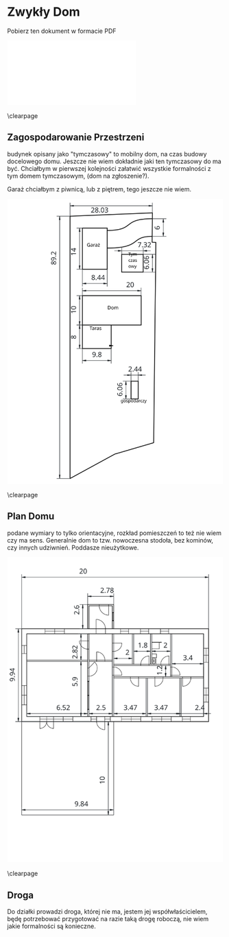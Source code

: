 # Zwykły Dom

Pobierz ten dokument w formacie PDF

![zwykły_dom.pdf](zwykły_dom.pdf)

\clearpage

## Zagospodarowanie Przestrzeni

budynek opisany jako "tymczasowy" to mobilny dom, na czas budowy docelowego domu. Jeszcze nie wiem dokładnie jaki ten tymczasowy do ma być. Chciałbym w pierwszej kolejności załatwić wszystkie formalności z tym domem tymczasowym, (dom na zgłoszenie?).

Garaż chciałbym z piwnicą, lub z piętrem, tego jeszcze nie wiem.

![](assets/rozkład_na_działce.svg)

\clearpage

## Plan Domu

podane wymiary to tylko orientacyjne, rozkład pomieszczeń to też nie wiem czy ma sens. Generalnie dom to tzw. nowoczesna stodoła, bez kominów, czy innych udziwnień. Poddasze nieużytkowe.

![](assets/dom.svg)

\clearpage

## Droga

Do działki prowadzi droga, której nie ma, jestem jej współwłaścicielem, będę potrzebować przygotować na razie taką drogę roboczą, nie wiem jakie formalności są konieczne.